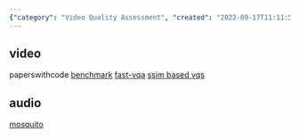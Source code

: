 ```yaml
---
{"category": "Video Quality Assessment", "created": "2022-09-17T11:11:52.852Z", "date": "2022-09-17 11:11:52", "description": "This article delves into the topic of assessing video and audio quality. It highlights benchmarks for evaluating quality, introduces a swift VQA tool, explores SSIM-based VQA methods, and presents MOSCATO, a Python package specifically designed to evaluate audio quality.", "modified": "2022-09-17T11:23:33.079Z", "tags": ["video_quality", "audio_quality", "benchmarks", "VQA", "SSIM", "MOSCATO", "Python_package"], "title": "video quality assessment, audio quality assessment"}
---
```

## video
paperswithcode [benchmark](https://paperswithcode.com/task/video-quality-assessment)
[fast-vqa](https://github.com/timothyhtimothy/fast-vqa)
[ssim based vqs](https://github.com/kahkeng/vqats)
## audio
[mosquito](https://pypi.org/project/mosqito/)